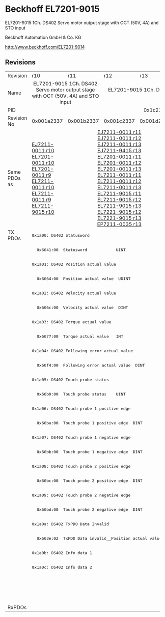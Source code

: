 # Beckhoff EL7201-9015

EL7201-9015 1Ch. DS402 Servo motor output stage with OCT (50V, 4A) and STO input

Beckhoff Automation GmbH & Co. KG

http://www.beckhoff.com/EL7201-9014

## Revisions
<table>
<tr >
<td>Revision</td>
<td>r10</td>
<td>r11</td>
<td>r12</td>
<td>r13</td>
<td>r14</td>
<td>r15</td>
<td>r16</td>
</tr>
<tr >
<td>Name</td>
<td colspan=2 align="center">EL7201-9015 1Ch. DS402 Servo motor output stage with OCT (50V, 4A) and STO input</td>
<td colspan=5 align="center">EL7201-9015 1Ch. DS402 Servo motor output stage with OCT (50V, 2.8A RMS) and STO input</td>
</tr>
<tr >
<td>PID</td>
<td colspan=7 align="center">0x1c213052</td>
</tr>
<tr >
<td>Revision No</td>
<td>0x001a2337</td>
<td>0x001b2337</td>
<td>0x001c2337</td>
<td>0x001d2337</td>
<td>0x001e2337</td>
<td>0x001f2337</td>
<td>0x00202337</td>
</tr>
<tr >
<td>Same PDOs as</td>
<td><a href="EJ7211-0011">EJ7211-0011 r10</a><br/><a href="EL7201-0011">EL7201-0011 r10</a><br/><a href="EL7201-0011">EL7201-0011 r9</a><br/><a href="EL7211-0011">EL7211-0011 r10</a><br/><a href="EL7211-0011">EL7211-0011 r9</a><br/><a href="EL7211-9015">EL7211-9015 r10</a></td>
<td colspan=3 align="center"><a href="EJ7211-0011">EJ7211-0011 r11</a><br/><a href="EJ7211-0011">EJ7211-0011 r12</a><br/><a href="EJ7211-0011">EJ7211-0011 r13</a><br/><a href="EJ7211-9415">EJ7211-9415 r13</a><br/><a href="EL7201-0011">EL7201-0011 r11</a><br/><a href="EL7201-0011">EL7201-0011 r12</a><br/><a href="EL7201-0011">EL7201-0011 r13</a><br/><a href="EL7211-0011">EL7211-0011 r11</a><br/><a href="EL7211-0011">EL7211-0011 r12</a><br/><a href="EL7211-0011">EL7211-0011 r13</a><br/><a href="EL7211-9015">EL7211-9015 r11</a><br/><a href="EL7211-9015">EL7211-9015 r12</a><br/><a href="EL7211-9015">EL7211-9015 r13</a><br/><a href="EL7221-9015">EL7221-9015 r12</a><br/><a href="EL7221-9015">EL7221-9015 r13</a><br/><a href="EP7211-0035">EP7211-0035 r13</a></td>
<td colspan=2 align="center"><a href="EJ7211-0011">EJ7211-0011 r14</a><br/><a href="EJ7211-0011">EJ7211-0011 r15</a><br/><a href="EJ7211-9415">EJ7211-9415 r14</a><br/><a href="EJ7211-9415">EJ7211-9415 r15</a><br/><a href="EL7201-0011">EL7201-0011 r14</a><br/><a href="EL7201-0011">EL7201-0011 r15</a><br/><a href="EL7211-0011">EL7211-0011 r14</a><br/><a href="EL7211-0011">EL7211-0011 r15</a><br/><a href="EL7211-9015">EL7211-9015 r14</a><br/><a href="EL7211-9015">EL7211-9015 r15</a><br/><a href="EL7221-9015">EL7221-9015 r14</a><br/><a href="EL7221-9015">EL7221-9015 r15</a><br/><a href="EP7211-0035">EP7211-0035 r14</a><br/><a href="EP7211-0035">EP7211-0035 r15</a></td>
<td><a href="EJ7211-0011">EJ7211-0011 r16</a><br/><a href="EJ7211-9415">EJ7211-9415 r16</a><br/><a href="EL7201-0011">EL7201-0011 r16</a><br/><a href="EL7211-0011">EL7211-0011 r16</a><br/><a href="EL7211-9015">EL7211-9015 r16</a><br/><a href="EL7221-9015">EL7221-9015 r16</a><br/><a href="EP7211-0035">EP7211-0035 r16</a></td>
</tr>
<tr class="txpdo">
<td rowspan=26 valign=top>TX PDOs</td>
<td colspan=7 align="left"><pre>0x1a00: DS402 Statusword</pre></td>
<td></td>
</tr>
<tr class="txpdo">
<td colspan=7 align="left"><pre>  0x6041:00  Statusword            UINT</pre></td>
</tr>
<tr class="txpdo">
<td colspan=7 align="left"><pre>0x1a01: DS402 Position actual value</pre></td>
</tr>
<tr class="txpdo">
<td colspan=7 align="left"><pre>  0x6064:00  Position actual value  UDINT</pre></td>
</tr>
<tr class="txpdo">
<td colspan=7 align="left"><pre>0x1a02: DS402 Velocity actual value</pre></td>
</tr>
<tr class="txpdo">
<td colspan=7 align="left"><pre>  0x606c:00  Velocity actual value  DINT</pre></td>
</tr>
<tr class="txpdo">
<td colspan=7 align="left"><pre>0x1a03: DS402 Torque actual value</pre></td>
</tr>
<tr class="txpdo">
<td colspan=7 align="left"><pre>  0x6077:00  Torque actual value   INT</pre></td>
</tr>
<tr class="txpdo">
<td colspan=7 align="left"><pre>0x1a04: DS402 Following error actual value</pre></td>
</tr>
<tr class="txpdo">
<td colspan=7 align="left"><pre>  0x60f4:00  Following error actual value  DINT</pre></td>
</tr>
<tr class="txpdo">
<td colspan=7 align="left"><pre>0x1a05: DS402 Touch probe status</pre></td>
</tr>
<tr class="txpdo">
<td colspan=7 align="left"><pre>  0x60b9:00  Touch probe status    UINT</pre></td>
</tr>
<tr class="txpdo">
<td colspan=7 align="left"><pre>0x1a06: DS402 Touch probe 1 positive edge</pre></td>
</tr>
<tr class="txpdo">
<td colspan=7 align="left"><pre>  0x60ba:00  Touch probe 1 positive edge  DINT</pre></td>
</tr>
<tr class="txpdo">
<td colspan=7 align="left"><pre>0x1a07: DS402 Touch probe 1 negative edge</pre></td>
</tr>
<tr class="txpdo">
<td colspan=7 align="left"><pre>  0x60bb:00  Touch probe 1 negative edge  DINT</pre></td>
</tr>
<tr class="txpdo">
<td colspan=7 align="left"><pre>0x1a08: DS402 Touch probe 2 positive edge</pre></td>
</tr>
<tr class="txpdo">
<td colspan=7 align="left"><pre>  0x60bc:00  Touch probe 2 positive edge  DINT</pre></td>
</tr>
<tr class="txpdo">
<td colspan=7 align="left"><pre>0x1a09: DS402 Touch probe 2 negative edge</pre></td>
</tr>
<tr class="txpdo">
<td colspan=7 align="left"><pre>  0x60bd:00  Touch probe 2 negative edge  DINT</pre></td>
</tr>
<tr class="txpdo">
<td colspan=7 align="left"><pre>0x1a0a: DS402 TxPDO Data Invalid</pre></td>
</tr>
<tr class="txpdo">
<td colspan=7 align="left"><pre>  0x603e:02  TxPDO Data invalid__Position actual value  BOOL</pre></td>
</tr>
<tr class="txpdo">
<td colspan=7 align="left"><pre>0x1a0b: DS402 Info data 1</pre></td>
</tr>
<tr class="txpdo">
<td colspan=7 align="left"><pre>0x1a0c: DS402 Info data 2</pre></td>
</tr>
<tr class="txpdo">
<td colspan=4 align="left"></td>
<td colspan=3 align="left"><pre>0x1a0e: DS402 Modes of operation display</pre></td>
</tr>
<tr class="txpdo">
<td colspan=4 align="left"></td>
<td colspan=3 align="left"><pre>  0x6061:00  Modes of operation display  USINT</pre></td>
</tr>
<tr >
<td>RxPDOs</td>
<td colspan=7 align="left"></td>
</tr>
</table>
